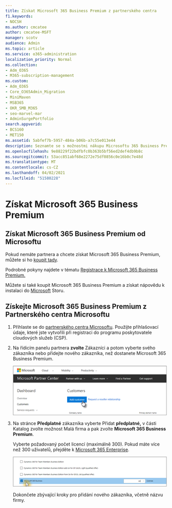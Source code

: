 ```yaml
---
title: Získat Microsoft 365 Business Premium z partnerského centra
f1.keywords:
- NOCSH
ms.author: cmcatee
author: cmcatee-MSFT
manager: scotv
audience: Admin
ms.topic: article
ms.service: o365-administration
localization_priority: Normal
ms.collection:
- Adm_O365
- M365-subscription-management
ms.custom:
- Adm_O365
- Core_O365Admin_Migration
- MiniMaven
- MSB365
- OKR_SMB_M365
- seo-marvel-mar
- AdminSurgePortfolio
search.appverid:
- BCS160
- MET150
ms.assetid: 5abfef7b-5957-484a-b06b-a7c55e013e44
description: Seznamte se s možnostmi nákupu Microsoftu 365 Business Premium a podrobnými pokyny k nákupu z Partnerského centra Microsoftu.
ms.openlocfilehash: 9e88229f22bdfbfc0b363b5bf56ed2def4db9b8c
ms.sourcegitcommit: 53acc851abf68e2272e75df0856c0e16b0c7e48d
ms.translationtype: MT
ms.contentlocale: cs-CZ
ms.lasthandoff: 04/02/2021
ms.locfileid: "51580228"
---
```

# <a name="get-microsoft-365-business-premium"></a>Získat Microsoft 365 Business Premium

## <a name="get-microsoft-365-business-premium-from-microsoft"></a>Získat Microsoft 365 Business Premium od Microsoftu

Pokud nemáte partnera a chcete získat Microsoft 365 Business Premium, můžete si ho [koupit tady](https://www.microsoft.com/en-US/microsoft-365/business).

Podrobné pokyny najdete v tématu [Registrace k Microsoft 365 Business Premium.](sign-up.md)

Můžete si také koupit Microsoft 365 Business Premium a získat nápovědu k instalaci do [Microsoft](https://www.microsoft.com/en-us/store/locations/find-a-store?icid=en_US_Store_UH_FAS) Storu.
  
## <a name="get-microsoft-365-business-premium-from-microsoft-partner-center"></a>Získejte Microsoft 365 Business Premium z Partnerského centra Microsoftu

1. Přihlaste se do [partnerského centra Microsoftu](https://go.microsoft.com/fwlink/p/?linkid=849910). Použijte přihlašovací údaje, které jste vytvořili při registraci do programu poskytovatele cloudových služeb (CSP). 
    
2. Na řídicím panelu partnera **zvolte** Zákazníci a potom vyberte svého zákazníka nebo přidejte nového zákazníka, než dostanete Microsoft 365 Business Premium.
    
    ![V Partnerském centru Microsoftu přidejte zákazníka.](../media/ec807d07-bbd2-411f-8fe1-c644cf9a3882.png)
  
3. Na stránce **Předplatné** zákazníka vyberte Přidat **předplatné,** v části Katalog zvolte možnost Malá firma a pak zvolte **Microsoft 365 Business Premium**.
    
    Vyberte požadovaný počet licencí (maximálně 300). Pokud máte více než 300 uživatelů, přejděte k [Microsoft 365 Enterprise](../enterprise/index.yml). 
    
    ![Na stránce Nové předplatné zvolte malé firmy.](../media/52d99e89-2175-4974-84bb-dd626048541b.png)
  
    Dokončete zbývající kroky pro přidání nového zákazníka, včetně názvu firmy.
